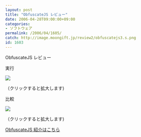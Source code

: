 ```yaml
---
layout: post
title: "ObfuscateJS レビュー"
date: 2006-04-28T09:00:00+09:00
categories:
- ソフトウェア
permalink: /2006/04/1605/
catch: http://image.moongift.jp/review2/obfuscatejs3.s.png
id: 1603
---
```

ObfuscateJS レビュー  
<!--more-->

実行

  

[![](http://image.moongift.jp/review2/obfuscatejs2.s.png)](http://image.moongift.jp/review2/obfuscatejs2.png)  
  
（クリックすると拡大します)

  

比較

  

[![](http://image.moongift.jp/review2/obfuscatejs3.s.png)](http://image.moongift.jp/review2/obfuscatejs3.png)  
  
（クリックすると拡大します)

  

[ObfuscateJS 紹介はこちら](http://fw.moongift.jp/intro/i-1598.html)

